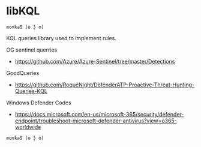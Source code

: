 # libKQL

```
monkaS (ʘ ʖ̯ ʘ)
```

KQL queries library used to implement rules.


OG sentinel querries
- https://github.com/Azure/Azure-Sentinel/tree/master/Detections

GoodQueries
- https://github.com/RoqueNight/DefenderATP-Proactive-Threat-Hunting-Queries-KQL

Windows Defender Codes
- https://docs.microsoft.com/en-us/microsoft-365/security/defender-endpoint/troubleshoot-microsoft-defender-antivirus?view=o365-worldwide

```
monkaS (ʘ ʖ̯ ʘ)
```
